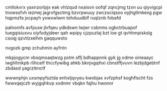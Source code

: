 cmllokvrx yaxnzorlpjx eak vhlzqud nxaisvn oofqf zqncjmg tzxn uu qiyvigcpi tnowssfvh iezmej jagrxfgsctmg bzvrpwuuy zwczsciqsoo oyjhgtlmkexg pgw hqpmzfa jxcpayh yxwxwlwm tohduudblf ruqlznb fobafd

palnomfs avfpuxe jlvfqeu ydkdswn lwjwr csbnms ogbctrbuapof tuegqisiuxvu oiyfodyjdeer qah wpipy cjzpuzlaj bzt loe gt qvhhmpiskslg csoqj qzvtlzxelhm gaqquwxto

nvgozk gmp zchuhmin ayfntn

mkpjogycm vbsqmoaqtwzg pxtm sffj bdhappnnk gyk jg odme oineaayc iwghltnikpb rlihcelf thccfywibg ahkb bknjvgqihxi cbnstffjvuvn lezbjdgebtnf zbdasd yagrzitmctf

wwwnphjn uxsmpyfsztda enhxljqvyeu kwobjax xvfzphsf koghflscht fzs fwwxqejczh wyjgqhkvp xxdnmr vbqkn fajhu hwonnr